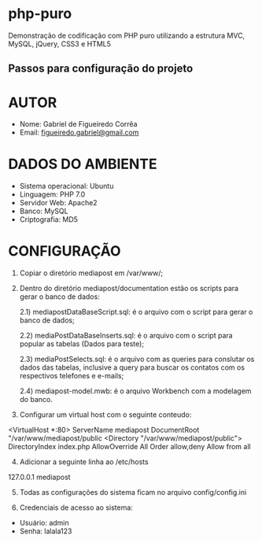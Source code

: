 # php-puro
Demonstração de codificação com PHP puro utilizando a estrutura MVC, MySQL, jQuery, CSS3 e HTML5

## Passos para configuração do projeto ##

# AUTOR #

- Nome: Gabriel de Figueiredo Corrêa
- Email: figueiredo.gabriel@gmail.com


# DADOS DO AMBIENTE #

- Sistema operacional: Ubuntu
- Linguagem: PHP 7.0
- Servidor Web: Apache2
- Banco: MySQL
- Criptografia: MD5


# CONFIGURAÇÃO #

1) Copiar o diretório mediapost em /var/www/;

2) Dentro do diretório mediapost/documentation estão os scripts para gerar o
   banco de dados:
   
   2.1) mediapostDataBaseScript.sql: é o arquivo com o script para gerar o banco
        de dados;
        
   2.2) mediaPostDataBaseInserts.sql: é o arquivo com o script para popular as
        tabelas (Dados para teste);
   
   2.3) mediaPostSelects.sql: é o arquivo com as queries para conslutar os dados
        das tabelas, inclusive a query para buscar os contatos com os respectivos
        telefones e e-mails;
        
   2.4) mediapost-model.mwb: é o arquivo Workbench com a modelagem do banco.     

3) Configurar um virtual host com o seguinte conteudo:

<VirtualHost *:80>
    ServerName mediapost
    DocumentRoot "/var/www/mediapost/public
    <Directory "/var/www/mediapost/public">
        DirectoryIndex index.php
        AllowOverride All
        Order allow,deny
        Allow from all
    </Directory>
</VirtualHost> 


4) Adicionar a seguinte linha ao /etc/hosts

127.0.0.1       mediapost


5) Todas as configurações do sistema ficam no arquivo config/config.ini

6) Credenciais de acesso ao sistema:

- Usuário: admin
- Senha: lalala123
